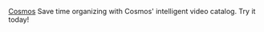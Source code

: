 
[Cosmos](https://golivecosmos.com/)
Save time organizing with Cosmos' intelligent video catalog. Try it today!
